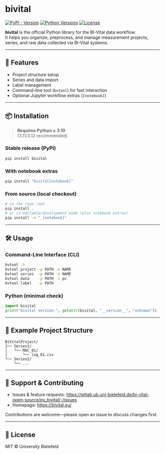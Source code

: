 # bivital

[![PyPI - Version](https://img.shields.io/pypi/v/bivital)](https://pypi.org/project/bivital/)
[![Python Versions](https://img.shields.io/pypi/pyversions/bivital.svg)](https://pypi.org/project/bivital/)
[![License](https://img.shields.io/pypi/l/bivital)](https://pypi.org/project/bivital/)

**bivital** is the official Python library for the BI-Vital data workflow.  
It helps you organize, preprocess, and manage measurement projects, series, and raw data collected via BI-Vital systems.

---

## 🚀 Features

- Project structure setup
- Series and data import
- Label management
- Command-line tool (`bvtool`) for fast interaction
- Optional Jupyter workflow extras (`[notebook]`)

---

## 📦 Installation

> **Requires Python ≥ 3.10**  
> (3.11/3.12 recommended)

### Stable release (PyPI)
```bash
pip install bivital
```

### With notebook extras
```bash
pip install "bivital[notebook]"
```

### From source (local checkout)
```bash
# in the repo root
pip install .
# or in editable/development mode (plus notebook extras)
pip install -e ".[notebook]"
```

---

## 🛠 Usage

### Command-Line Interface (CLI)
```bash
bvtool -h
bvtool project -p PATH -n NAME
bvtool series  -p PATH -n NAME
bvtool data    -p PATH -s pc
bvtool label   -p PATH
```

### Python (minimal check)
```python
import bivital
print("bivital version:", getattr(bivital, "__version__", "unknown"))
```

---

## 📂 Example Project Structure
```
BiVitalProject/
├── Series1/
│   └── MAC_01/
│       └── log_01.csv
└── Series2/
    └── ...
```

---

## 💬 Support & Contributing

- Issues & feature requests: https://gitlab.ub.uni-bielefeld.de/bi-vital-open-source/py_bivital/-/issues  
- Homepage: https://bivital.eu/

Contributions are welcome—please open an issue to discuss changes first.

---

## 📜 License

MIT © University Bielefeld
